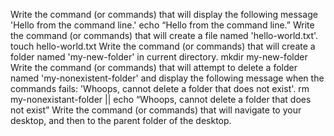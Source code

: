 Write the command (or commands) that will display the following message 'Hello from the command line.' echo “Hello from the command line.”
Write the command (or commands) that will create a file named 'hello-world.txt'. touch hello-world.txt
Write the command (or commands) that will create a folder named 'my-new-folder' in current directory. mkdir my-new-folder
Write the command (or commands) that will attempt to delete a folder named 'my-nonexistent-folder' and display the following message when the commands fails: 'Whoops, cannot delete a folder that does not exist'. rm my-nonexistant-folder || echo “Whoops, cannot delete a folder that does not exist”
Write the command (or commands) that will navigate to your desktop, and then to the parent folder of the desktop.